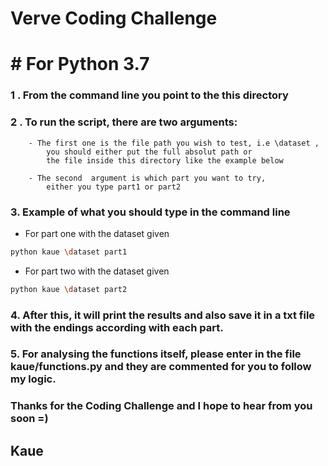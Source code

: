 # Verve Coding Challenge 


# # For Python 3.7  

### 1 . From the command line you point to the this directory 

### 2 . To run the script, there are two arguments: 
        - The first one is the file path you wish to test, i.e \dataset ,  
            you should either put the full absolut path or  
            the file inside this directory like the example below 

        - The second  argument is which part you want to try,  
            either you type part1 or part2 

### 3. Example of what you should type in the command line 

 - For part one with the dataset given
```bash
python kaue \dataset part1
```

 - For part two with the dataset given
```bash
python kaue \dataset part2
```
### 4. After this, it will print the results and also save it in a txt file with the endings according with each part.

### 5. For analysing the functions itself, please enter in the file kaue/functions.py and they are commented for you to follow my logic.


### Thanks for the Coding Challenge and I hope to hear from you soon =)  

## Kaue
